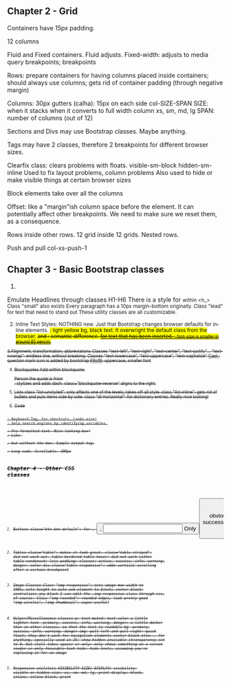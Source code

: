 ## Chapter 2 - Grid

Containers have 15px padding.

12 columns

Fluid and Fixed containers.
Fluid adjusts.
Fixed-width: adjusts to media query breakpoints; breakpoints

Rows: prepare containers for having columns
placed inside containers;
should always use columns;
gets rid of container padding (through negative margin)

Columns: 
30px gutters (calha): 15px on each side
col-SIZE-SPAN
SIZE: when it stacks
when it converts to full width column
xs, sm, md, lg
SPAN: number of columns (out of 12)

Sections and Divs may use Bootstrap classes. Maybe anything.

Tags may have 2 classes, therefore 2 breakpoints for different browser sizes.

Clearfix class: clears problems with floats.
visible-sm-block
hidden-sm-inline
Used to fix layout problems, column problems
Also used to hide or make visible things at certain browser sizes


Block elements take over all the columns

Offset: like a "margin"ish column space before the element.
It can potentially affect other breakpoints.
We need to make sure we reset them, as a consequence.

Rows inside other rows. 12 grid inside 12 grids.
Nested rows.

Push and pull
col-xs-push-1

## Chapter 3 - Basic Bootstrap classes

1.
Emulate Headlines through classes H1-H6
There is a style for <small> within <h_>
Class "small" also exists
Every paragraph has a 10px margin-bottom originally.
Class "lead" for text that need to stand out
These utility classes are all customizable.

2. Inline Text Styles: NOTHING new. Just that Bootstrap changes browser defaults for in-line elements.
<mark>: light yellow bg, black text. It overwright the default class from the browser.
<s> and <del>: semantic difference. <ins> for text that has been inserted.
<small>: font-size is smaller in around 85 percnt.

3.Alignment, transformation, abbreviations
Classes "text-left", "text-right", "text-center", "text-justify"... "text-nowrap": endless line, without breaking.
Classes "text-lowercase", "text-uppercase", "text-capitalize"
<abbr title="Captain">Capt.</abbr>: question mark icon is added by bootstrap
<abbr title="Federative Republic of Brazil" class="initialism">FRofB</abbr>: uppercase, smaller font 

4. Blockquotes
Add within blockquote: <footer>Person the quote is from</footer>: stylizes and adds dash.
class="blockquote-reverse" aligns to the right.

5. Lists
class "list-unstyled": only affects one of the levels; takes off all style.
class "list-inline": gets rid of bullets and puts items side by side.
class "dl-horizontal": for dictionary entries. Really nice looking!

6. Code
<code>
<kbd>: Keyboard Tag, for shortcuts. Looks nice!
<var>: help search engines by identifying variables.
<pre>: Pre-formatted text. Nice-looking box!
<samp>: Like <pre>, but without the box. Sample output tag.
<pre class="pre-scrollable">: Long code. Scrollable. 300px

## Chapter 4 - Other CSS classes


1. Buttons
class="btn btn-default": for <a>, <button>, <input>
Only <button> works within <nav>, or things with role="button", which is less obvious than simply using a button.
btn-color: default, primary, success, info, danger
btn-size: default, lg, sm, xs and block (to take the full line)
"active" class
"disabled" class

2. Tables
class="table": makes it look great.
class="table-striped": did not work out.
table-bordered
table-hover: did not work either
table-condensed: less padding;
classes: active, success, info, warning, danger: color
div class="table-responsive": adds vertical scrolling after a certain breakpoint

3. Image Classes
Class "img-responsive": sets image max-width to 100%; sets height to auto and element to block;
center-block: centralizes any block
I can edit the .img-responsive class through css, of course.
Class "img-rounded": rounded edges, look pretty good
"img-circles", "img-thumbnail": super useful!

4. Helper/Miscellaneous classes
p:
text-muted: text-color a little lighter
text- primary, success, info, warning, danger: a little darker than in other classes, so that the text is readable
bg- primary, success, info, warning, danger
img:
pull-left and pull-right: quick float; they don't work for navigation elements
center-block
also... for anything, specially used in JS:
show
hidden
invisible (transparency set to 0, but still takes space)
sr-only: only shows something on a screen reader
sr-only-focusable
text-hide: hide texts, assuming you're replacing it for an image

5. Responsive utilities
VISIBILITY-SIZE(-DISPLAY)
visibility: visible or hidden
size: xs, sm, md, lg, *print*
display: block, inline, inline-block, print
